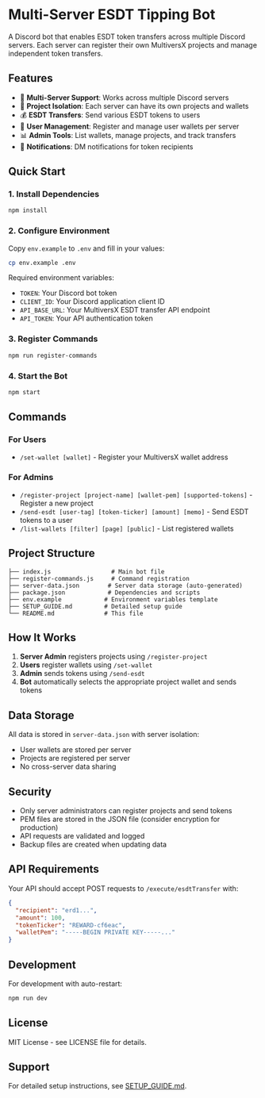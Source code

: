 # Multi-Server ESDT Tipping Bot

A Discord bot that enables ESDT token transfers across multiple Discord servers. Each server can register their own MultiversX projects and manage independent token transfers.

## Features

- 🏦 **Multi-Server Support**: Works across multiple Discord servers
- 🔐 **Project Isolation**: Each server can have its own projects and wallets
- 💰 **ESDT Transfers**: Send various ESDT tokens to users
- 👥 **User Management**: Register and manage user wallets per server
- 📊 **Admin Tools**: List wallets, manage projects, and track transfers
- 🔔 **Notifications**: DM notifications for token recipients

## Quick Start

### 1. Install Dependencies
```bash
npm install
```

### 2. Configure Environment
Copy `env.example` to `.env` and fill in your values:
```bash
cp env.example .env
```

Required environment variables:
- `TOKEN`: Your Discord bot token
- `CLIENT_ID`: Your Discord application client ID
- `API_BASE_URL`: Your MultiversX ESDT transfer API endpoint
- `API_TOKEN`: Your API authentication token

### 3. Register Commands
```bash
npm run register-commands
```

### 4. Start the Bot
```bash
npm start
```

## Commands

### For Users
- `/set-wallet [wallet]` - Register your MultiversX wallet address

### For Admins
- `/register-project [project-name] [wallet-pem] [supported-tokens]` - Register a new project
- `/send-esdt [user-tag] [token-ticker] [amount] [memo]` - Send ESDT tokens to a user
- `/list-wallets [filter] [page] [public]` - List registered wallets

## Project Structure

```
├── index.js                 # Main bot file
├── register-commands.js     # Command registration
├── server-data.json        # Server data storage (auto-generated)
├── package.json            # Dependencies and scripts
├── env.example            # Environment variables template
├── SETUP_GUIDE.md         # Detailed setup guide
└── README.md              # This file
```

## How It Works

1. **Server Admin** registers projects using `/register-project`
2. **Users** register wallets using `/set-wallet`
3. **Admin** sends tokens using `/send-esdt`
4. **Bot** automatically selects the appropriate project wallet and sends tokens

## Data Storage

All data is stored in `server-data.json` with server isolation:
- User wallets are stored per server
- Projects are registered per server
- No cross-server data sharing

## Security

- Only server administrators can register projects and send tokens
- PEM files are stored in the JSON file (consider encryption for production)
- API requests are validated and logged
- Backup files are created when updating data

## API Requirements

Your API should accept POST requests to `/execute/esdtTransfer` with:
```json
{
  "recipient": "erd1...",
  "amount": 100,
  "tokenTicker": "REWARD-cf6eac",
  "walletPem": "-----BEGIN PRIVATE KEY-----..."
}
```

## Development

For development with auto-restart:
```bash
npm run dev
```

## License

MIT License - see LICENSE file for details.

## Support

For detailed setup instructions, see [SETUP_GUIDE.md](SETUP_GUIDE.md). 
